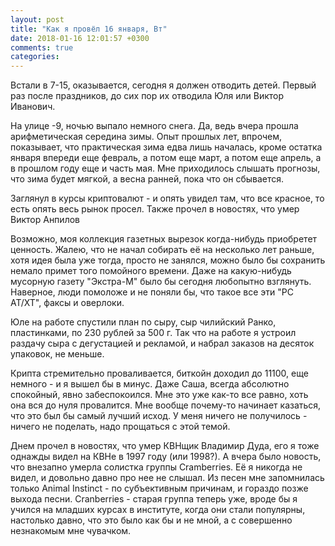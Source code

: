 ```yaml
---
layout: post
title: "Как я провёл 16 января, Вт"
date: 2018-01-16 12:01:57 +0300
comments: true
categories: 
---
```

Встали в 7-15, оказывается, сегодня я должен отводить детей. Первый раз после праздников, до сих пор их отводила Юля или Виктор Иванович.

На улице -9, ночью выпало немного снега. Да, ведь вчера прошла арифметическая середина зимы. Опыт прошлых лет, впрочем, показывает, что практическая зима едва лишь началась, кроме остатка января впереди еще февраль, а потом еще март, а потом еще апрель, а в прошлом году еще и часть мая. Мне приходилось слышать прогнозы, что зима будет мягкой, а весна ранней, пока что он сбывается.

Заглянул в курсы криптовалют - и опять увидел там, что все красное, то есть опять весь рынок просел. Также прочел в новостях, что умер Виктор Анпилов

Возможно, моя коллекция газетных вырезок когда-нибудь приобретет ценность. Жалею, что не начал собирать её на несколько лет раньше, хотя идея была уже тогда, просто не занялся, можно было бы сохранить немало примет того помойного времени. Даже на какую-нибудь мусорную газету "Экстра-М" было бы сегодня любопытно взглянуть. Наверное, люди помоложе и не поняли бы, что такое все эти "PC AT/XT", факсы и оверлоки. 

Юле на работе спустили план по сыру, сыр чилийский Ранко, пластинками, по 230 рублей за 500 г. Так что на работе я устроил раздачу сыра с дегустацией и рекламой, и набрал заказов на десяток упаковок, не меньше.

Крипта стремительно проваливается, биткойн доходил до 11100, еще немного - и я вышел бы в минус. Даже Саша, всегда абсолютно спокойный, явно забеспокоился. Мне это уже как-то все равно, хоть она вся до нуля провалится. Мне вообще почему-то начинает казаться, что это был бы самый лучший исход. У меня ничего не получилось - ничего не поделать, надо прощаться с этой темой.

Днем прочел в новостях, что умер КВНщик Владимир Дуда, его я тоже однажды видел на КВНе в 1997 году (или 1998?). А вчера было новость, что внезапно умерла солистка группы Cramberries. Её я никогда не видел, и довольно давно про нее не слышал. Из песен мне запомнилась только Animal Instinct - по субъективным причинам, и гораздо позже выхода песни. Cranberries - cтарая группа теперь уже, вроде бы я учился на младших курсах в институте, когда они стали популярны, настолько давно, что это было как бы и не мной, а с совершенно незнакомым мне чувачком.